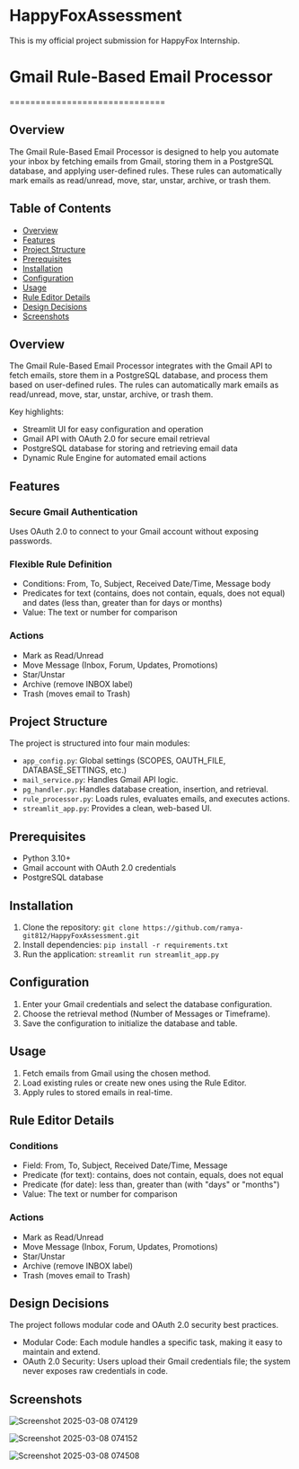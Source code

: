 # HappyFoxAssessment
 This is my official project submission for HappyFox Internship.
# Gmail Rule-Based Email Processor
==============================


Overview
--------


The Gmail Rule-Based Email Processor is designed to help you automate your inbox by fetching emails from Gmail,
storing them in a PostgreSQL database, and applying user-defined rules. These rules can automatically mark emails
as read/unread, move, star, unstar, archive, or trash them.


Table of Contents
-----------------


* [Overview](#overview)
* [Features](#features)
* [Project Structure](#project-structure)
* [Prerequisites](#prerequisites)
* [Installation](#installation)
* [Configuration](#configuration)
* [Usage](#usage)
* [Rule Editor Details](#rule-editor-details)
* [Design Decisions](#design-decisions)
* [Screenshots](#screenshots)



Overview
--------


The Gmail Rule-Based Email Processor integrates with the Gmail API to fetch emails, store them in a PostgreSQL
database, and process them based on user-defined rules. The rules can automatically mark emails as read/unread,
move, star, unstar, archive, or trash them.


Key highlights:


* Streamlit UI for easy configuration and operation
* Gmail API with OAuth 2.0 for secure email retrieval
* PostgreSQL database for storing and retrieving email data
* Dynamic Rule Engine for automated email actions


Features
--------


### Secure Gmail Authentication


Uses OAuth 2.0 to connect to your Gmail account without exposing passwords.


### Flexible Rule Definition


* Conditions: From, To, Subject, Received Date/Time, Message body
* Predicates for text (contains, does not contain, equals, does not equal) and dates (less than, greater than for
days or months)
* Value: The text or number for comparison


### Actions


* Mark as Read/Unread
* Move Message (Inbox, Forum, Updates, Promotions)
* Star/Unstar
* Archive (remove INBOX label)
* Trash (moves email to Trash)


Project Structure
-----------------


The project is structured into four main modules:

* `app_config.py`: Global settings (SCOPES, OAUTH_FILE, DATABASE_SETTINGS, etc.)
* `mail_service.py`: Handles Gmail API logic.
* `pg_handler.py`: Handles database creation, insertion, and retrieval.
* `rule_processor.py`: Loads rules, evaluates emails, and executes actions.
* `streamlit_app.py`: Provides a clean, web-based UI.


Prerequisites
-------------


* Python 3.10+
* Gmail account with OAuth 2.0 credentials
* PostgreSQL database


Installation
------------


1. Clone the repository: `git clone https://github.com/ramya-git812/HappyFoxAssessment.git`
2. Install dependencies: `pip install -r requirements.txt`
3. Run the application: `streamlit run streamlit_app.py`


Configuration
-------------


1. Enter your Gmail credentials and select the database configuration.
2. Choose the retrieval method (Number of Messages or Timeframe).
3. Save the configuration to initialize the database and table.


Usage
-----


1. Fetch emails from Gmail using the chosen method.
2. Load existing rules or create new ones using the Rule Editor.
3. Apply rules to stored emails in real-time.


Rule Editor Details
------------------


### Conditions


* Field: From, To, Subject, Received Date/Time, Message
* Predicate (for text): contains, does not contain, equals, does not equal
* Predicate (for date): less than, greater than (with "days" or "months")
* Value: The text or number for comparison


### Actions


* Mark as Read/Unread
* Move Message (Inbox, Forum, Updates, Promotions)
* Star/Unstar
* Archive (remove INBOX label)
* Trash (moves email to Trash)


Design Decisions
-----------------


The project follows modular code and OAuth 2.0 security best practices.


* Modular Code: Each module handles a specific task, making it easy to maintain and extend.
* OAuth 2.0 Security: Users upload their Gmail credentials file; the system never exposes raw credentials in code.


Screenshots 
----------------------

![Screenshot 2025-03-08 074129](https://github.com/user-attachments/assets/20d65b8a-56e4-48a0-b7f9-83d3f9616180)


![Screenshot 2025-03-08 074152](https://github.com/user-attachments/assets/8b79b500-f0e4-4d1b-ba8d-ac99a94ed196)


![Screenshot 2025-03-08 074508](https://github.com/user-attachments/assets/98e14267-a3e8-40e5-997b-cb9ec8978493)
